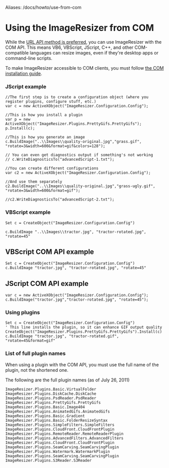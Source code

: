 Aliases: /docs/howto/use-from-com

# Using the ImageResizer from COM

While the [URL API method is preferred](/docs/howto/use-without-asp-net), you can use ImageResizer with the COM API. This means VB6, VBScript, JScript, C++, and other COM-compatible languages can resize images, even if they're desktop apps or command-line scripts.

To make ImageResizer accessible to COM clients, you must follow [the COM installation guide](/docs/install/com).


### JScript example

	//The first step is to create a configuration object (where you register plugins, configure stuff, etc.)
	var c = new ActiveXObject("ImageResizer.Configuration.Config");

	//This is how you install a plugin
	var p = new ActiveXObject("ImageResizer.Plugins.PrettyGifs.PrettyGifs");
	p.Install(c);

	//This is how you generate an image
	c.BuildImage("..\\Images\\quality-original.jpg","grass.gif", "rotate=3&width=600&format=gif&colors=128");

	// You can even get diagnostics output if something's not working
	// c.WriteDiagnosticsTo("advancedScript-1.txt");

	//You can create different configurations
	var c2 = new ActiveXObject("ImageResizer.Configuration.Config");

	//And use them separately
	c2.BuildImage("..\\Images\\quality-original.jpg","grass-ugly.gif", "rotate=3&width=600&format=gif");

	//c2.WriteDiagnosticsTo("advancedScript-2.txt");

### VBScript example

	Set c = CreateObject("ImageResizer.Configuration.Config")

	c.BuildImage "..\\Images\\tractor.jpg", "tractor-rotated.jpg", "rotate=45"


## VBScript COM API example

	Set c = CreateObject("ImageResizer.Configuration.Config")
	c.BuildImage "tractor.jpg", "tractor-rotated.jpg", "rotate=45"

## JScript COM API example

	var c = new ActiveXObject("ImageResizer.Configuration.Config");
	c.BuildImage("tractor.jpg","tractor-rotated.jpg", "rotate=45");


### Using plugins

	Set c = CreateObject("ImageResizer.Configuration.Config")
	' This line installs the plugin, so it can enhance GIF output quality
	CreateObject("ImageResizer.Plugins.PrettyGifs.PrettyGifs").Install(c) 
	c.BuildImage "tractor.jpg", "tractor-rotated.gif", "rotate=45&format=gif"



### List of full plugin names

When using a plugin with the COM API, you must use the full name of the plugin, not the shortened one. 

The following are the full plugin names (as of July 26, 2011)


	ImageResizer.Plugins.Basic.VirtualFolder
	ImageResizer.Plugins.DiskCache.DiskCache
	ImageResizer.Plugins.PsdReader.PsdReader
	ImageResizer.Plugins.PrettyGifs.PrettyGifs
	ImageResizer.Plugins.Basic.Image404
	ImageResizer.Plugins.AnimatedGifs.AnimatedGifs
	ImageResizer.Plugins.Basic.Gradient
	ImageResizer.Plugins.Basic.FolderResizeSyntax
	ImageResizer.Plugins.SimpleFilters.SimpleFilters
	ImageResizer.Plugins.CloudFront.CloudFrontPlugin
	ImageResizer.Plugins.RemoteReader.RemoteReaderPlugin
	ImageResizer.Plugins.AdvancedFilters.AdvancedFilters
	ImageResizer.Plugins.CloudFront.CloudFrontPlugin
	ImageResizer.Plugins.SeamCarving.SeamCarvingPlugin
	ImageResizer.Plugins.Watermark.WatermarkPlugin
	ImageResizer.Plugins.SeamCarving.SeamCarvingPlugin
	ImageResizer.Plugins.S3Reader.S3Reader